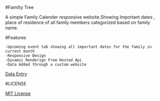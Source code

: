 #Familty Tree

A simple Family Calender responsive website.Showing Important dates , place of residence of all family members categorized based on family name.

#Features

    -Upcoming event tab showing all important dates for the family in current month
    -Responsive Design 
    -Dynamic Renderign From Hosted Api
    -Data Added through a custom website 
[Data Entry](https://dataentryfamilytree.herokuapp.com/) 


#LICENSE

[MIT License](LICENSE)